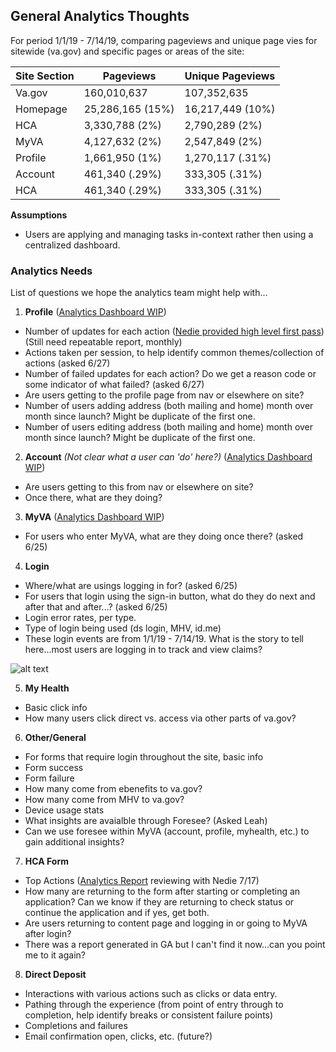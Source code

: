 ## General Analytics Thoughts
For period 1/1/19 - 7/14/19, comparing pageviews and unique page vies for sitewide (va.gov) and specific pages or areas of the site:

|Site Section|Pageviews|Unique Pageviews|
|----|----|-----|
|Va.gov| 160,010,637| 107,352,635|
|Homepage| 25,286,165 (15%)| 16,217,449 (10%)|
|HCA| 3,330,788 (2%)| 2,790,289 (2%)|
|MyVA| 4,127,632 (2%)| 2,547,849 (2%)|
|Profile| 1,661,950 (1%)| 1,270,117 (.31%)|
|Account| 461,340 (.29%)| 333,305 (.31%)|
|HCA| 461,340 (.29%)| 333,305 (.31%)|

**Assumptions**
* Users are applying and managing tasks in-context rather then using a centralized dashboard.

### Analytics Needs
List of questions we hope the analytics team might help with...

1. **Profile** ([Analytics Dashboard WIP](https://datastudio.google.com/u/0/reporting/1MEhg3-5vnPBsSc_1wCzh6LByR3RjH92q/page/OoJS?s=vS-iovB_OEo))
  * Number of updates for each action ([Nedie provided high level first pass](https://github.com/department-of-veterans-affairs/vets.gov-team/blob/master/Products/Identity/Personalization/Discovery/Personalization%202.0/Artifacts/VA.gov%20Modernized-Google%20Analytics-Profile%20Saves-02242019-06262019.xlsx))  (Still need repeatable report, monthly)
  * Actions taken per session, to help identify common themes/collection of actions (asked 6/27)
  * Number of failed updates for each action? Do we get a reason code or some indicator of what failed? (asked 6/27)
  * Are users getting to the profile page from nav or elsewhere on site?
  * Number of users adding address (both mailing and home) month over month since launch?  Might be duplicate of the first one.
  * Number of users editing address (both mailing and home) month over month since launch?  Might be duplicate of the first one.
  
2. **Account** *(Not clear what a user can 'do' here?)* ([Analytics Dashboard WIP](https://datastudio.google.com/u/0/reporting/1MEhg3-5vnPBsSc_1wCzh6LByR3RjH92q/page/voJS?s=vS-iovB_OEo))
  * Are users getting to this from nav or elsewhere on site?
  * Once there, what are they doing?
  
3. **MyVA** ([Analytics Dashboard WIP](https://datastudio.google.com/u/0/reporting/1MEhg3-5vnPBsSc_1wCzh6LByR3RjH92q/page/GELI?s=vS-iovB_OEo))
  * For users who enter MyVA, what are they doing once there? (asked 6/25)
  
4. **Login**
  * Where/what are usings logging in for? (asked 6/25)
  * For users that login using the sign-in button, what do they do next and after that and after...? (asked 6/25)
  * Login error rates, per type.
  * Type of login being used (ds login, MHV, id.me)
  * These login events are from 1/1/19 - 7/14/19.  What is the story to tell here...most users are logging in to track and view claims?
  
  ![alt text](https://github.com/department-of-veterans-affairs/vets.gov-team/blob/master/Products/Identity/Personalization/Discovery/Personalization%202.0/Artifacts/Login_Events.png "Login Events")
  
5. **My Health**
  * Basic click info
  * How many users click direct vs. access via other parts of va.gov?

6. **Other/General**
  * For forms that require login throughout the site, basic info
  * Form success
  * Form failure
  * How many come from ebenefits to va.gov?
  * How many come from MHV to va.gov?
  * Device usage stats
  * What insights are avaialble through Foresee? (Asked Leah)
  * Can we use foresee within MyVA (account, profile, myhealth, etc.) to gain additional insights?
  
7. **HCA Form** 
  * Top Actions ([Analytics Report](https://analytics.google.com/analytics/web/?authuser=1#/analysis/a50123418w177519031p184318975/edit/dlBd1euRSxG2bOEbQRMchg) reviewing with Nedie 7/17)
  * How many are returning to the form after starting or completing an application?  Can we know if they are returning to check status or continue the application and if yes, get both.
  * Are users returning to content page and logging in or going to MyVA after login?
  * There was a report generated in GA but I can't find it now...can you point me to it again?
  
8. **Direct Deposit**
  * Interactions with various actions such as clicks or data entry. 
  * Pathing through the experience (from point of entry through to completion, help identify breaks or consistent failure points)
  * Completions and failures
  * Email confirmation open, clicks, etc. (future?)
  

  
 

